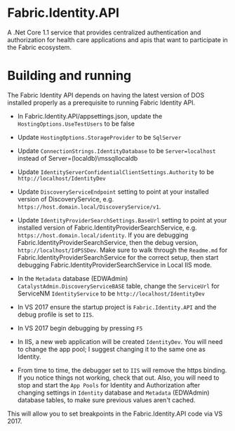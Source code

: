 # Fabric.Identity.API
A .Net Core 1.1 service that provides centralized authentication and authorization for health care applications and apis that want to participate in the Fabric ecosystem.

# Building and running
The Fabric Identity API depends on having the latest version of DOS installed properly as a prerequisite to running Fabric Identity API.

- In Fabric.Identity.API/appsettings.json, update the `HostingOptions.UseTestUsers` to be false
- Update `HostingOptions.StorageProvider` to be `SqlServer`
- Update `ConnectionStrings.IdentityDatabase` to be `Server=localhost` instead of Server=(localdb)\\mssqllocaldb
- Update `IdentityServerConfidentialClientSettings.Authority` to be `http://localhost/IdentityDev`
- Update `DiscoveryServiceEndpoint` setting to point at your installed version of DiscoveryService, e.g. `https://host.domain.local/DiscoveryService/v1`.
- Update `IdentityProviderSearchSettings.BaseUrl` setting to point at your installed version of Fabric.IdentityProviderSearchService, e.g. `https://host.domain.local/identity`. If you are debugging Fabric.IdentityProviderSearchService, then the debug version, `http://localhost/IdPSSDev`. Make sure to walk through the `Readme.md` for Fabric.IdentityProviderSearchService for the correct setup, then start debugging Fabric.IdentityProviderSearchService in Local IIS mode.
- In the `Metadata` database (EDWAdmin) `CatalystAdmin.DiscoveryServiceBASE` table, change the `ServiceUrl` for ServiceNM `IdentityService` to be `http://localhost/IdentityDev`
- In VS 2017 ensure the startup project is `Fabric.Identity.API` and the debug profile is set to `IIS`.
- In VS 2017 begin debugging by pressing `F5`
- In IIS, a new web application will be created `IdentityDev`.  You will need to change the app pool; I suggest changing it to the same one as Identity.

- From time to time, the debugger set to `IIS` will remove the https binding.  If you notice things not working, check that out.
Also, you will need to stop and start the `App Pools` for Identity and Authorization after changing settings in `Identity` database and `Metadata` (EDWAdmin) database tables, to make sure previous values aren't cached.

This will allow you to set breakpoints in the Fabric.Identity.API code via VS 2017.
